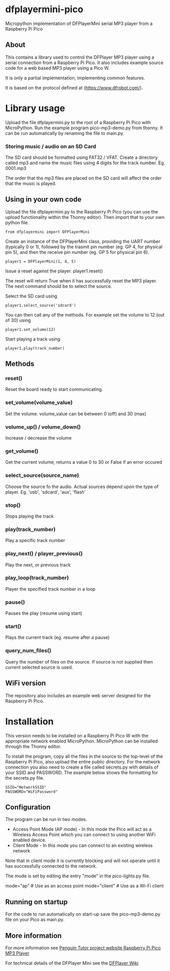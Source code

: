 # dfplayermini-pico
Micropython implementation of DFPlayerMini serial MP3 player from a Raspberry Pi Pico

## About

This contains a library used to control the DFPlayer MP3 player using a serial connection from a Raspberry Pi Pico. It also includes example source code for a web based MP3 player using a Pico W.

It is only a partial implementation, implementing common features. 

It is based on the protocol defined at (https://www.dfrobot.com/).

# Library usage

Upload the file dfplayermini.py to the root of a Raspberry Pi Pico with MicroPython. Run the example program pico-mp3-demo.py from thonny. It can be run automatically by renaming the file to main.py.

### Storing music / audio on an SD Card

The SD card should be formatted using FAT32 / VFAT. Create a directory called mp3 and name the music files using 4 digits for the track number. 
Eg. 0001.mp3

The order that the mp3 files are placed on the SD card will affect the order that the music is played.

## Using in your own code

Upload the file dfplayermini.py to the Raspberry Pi Pico (you can use the upload functionality within the Thonny editor). Then import that to your own python file.

    from dfplayermini import DFPlayerMini
    
Create an instance of the DFPlayerMini class, providing the UART number (typically 0 or 1), followed by the trasmit pin number (eg. GP 4, for physical pin 5), and then the receive pin number (eg. GP 5 for physical pin 6).

    player1 = DFPlayerMini(1, 4, 5)
    
Issue a reset against the player.
    player1.reset()
    
The reset will return True when it has successfully reset the MP3 player. The next command should be to select the source.
    
Select the SD card using
    
    player1.select_source('sdcard')


You can then call any of the methods. For example set the volume to 12 (out of 30) using

    player1.set_volume(12)
    
    
Start playing a track using

    player1.play(track_number)

    
## Methods

### reset()

Reset the board ready to start communicating. 

### set_volume(volume_value)

Set the volume. volume_value can be between 0 (off) and 30 (max)

### volume_up() / volume_down()

Increase / decrease the volume

### get_volume() 

Get the current volume, returns a value 0 to 30 or False if an error occured

### select_source(source_name)

Choose the source fo the audio.
Actual sources depend upon the type of player.
Eg. 'usb', 'sdcard', 'aux', 'flash'

### stop()

Stops playing the track

### play(track_number)

Play a specific track number

### play_next() / player_previous()

Play the next, or previous track

### play_loop(track_number)

Player the specified track number in a loop

### pause()

Pauses the play (resume using start)

### start()

Plays the current track (eg. resume after a pause)


### query_num_files(<source>)

Query the number of files on the source.
If source is not supplied then current selected source is used.



## WiFi version

The repository also includes an example web server designed for the Raspberry Pi Pico. 

# Installation

This version needs to be installed on a Raspberry Pi Pico W with the appropriate network enabled MicroPython. MicroPython can be installed through the Thonny editor.

To install the program, copy all the files in the source to the top-level of the Raspberry Pi Pico, also upload the entire public directory. For the network connection you also need to create a file called secrets.py with details of your SSID and PASSWORD. The example below shows the formatting for the secrets.py file.

    SSID="NetworkSSID"
    PASSWORD="WiFiPassword"
    
## Configuration

The program can be run in two modes. 

* Access Point Mode (AP mode) - In this mode the Pico will act as a Wireless Access Point which you can connect to using another WiFi enabled device.
* Client Mode - In this mode you can connect to an existing wireless network

Note that in client mode it is currently blocking and will not operate until it has successfully connected to the network.

The mode is set by editing the entry "mode" in the pico-lights.py file. 

mode="ap"       # Use as an access point
mode="client"   # Use as a Wi-Fi client

    
## Running on startup

For the code to run automatically on start-up save the pico-mp3-demo.py file on your Pico as main.py.



## More information

For more information see [Penguin Tutor project website Raspberry Pi Pico MP3 Player](https://www.penguintutor.com/projects/pico-mp3player)

For technical details of the DFPlayer Mini see the [DFPlayer Wiki](https://wiki.dfrobot.com/DFPlayer_Mini_SKU_DFR0299)